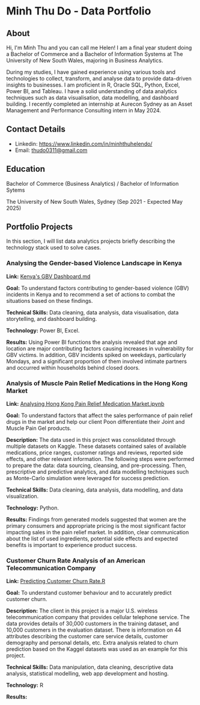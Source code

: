 # Minh Thu Do - Data Portfolio

## About
Hi, I'm Minh Thu and you can call me Helen! I am a final year student doing a Bachelor of Commerce and a Bachelor of Information Systems at The University of New South Wales, majoring in Business Analytics. 

During my studies, I have gained experience using various tools and technologies to collect, transform, and analyse data to provide data-driven insights to businesses. I am proficient in R, Oracle SQL, Python, Excel, Power BI, and Tableau. I have a solid understanding of data analytics techniques such as data visualisation, data modelling, and dashboard building. I recently completed an internship at Aurecon Sydney as an Asset Management and Performance Consulting intern in May 2024.

## Contact Details
- Linkedin: https://www.linkedin.com/in/minhthuhelendo/
- Email: thudo0311@gmail.com

## Education
Bachelor of Commerce (Business Analytics) / Bachelor of Information Sytems

The University of New South Wales, Sydney (Sep 2021 - Expected May 2025)

## Portfolio Projects
In this section, I will list data analytics projects briefly describing the technology stack used to solve cases.

### Analysing the Gender-based Violence Landscape in Kenya
**Link:** [Kenya's GBV Dashboard.md](https://github.com/helen030/GBVProject/blob/3a463cd875be8ce0dcfc836788d5e63398d624d8/Kenya's%20GBV%20Dashboard.md)

**Goal:** To understand factors contributing to gender-based violence (GBV) incidents in Kenya and to recommend a set of actions to combat the situations based on these findings.

**Technical Skills:** Data cleaning, data analysis, data visualisation, data storytelling, and dashboard building.

**Technology:** Power BI, Excel.

**Results:** Using Power BI functions the analysis revealed that age and location are major contributing factors causing increases in vulnerability for GBV victims. In addition, GBV incidents spiked on weekdays, particularly Mondays, and a significant proportion of them involved intimate partners and occurred within households behind closed doors.

### Analysis of Muscle Pain Relief Medications in the Hong Kong Market
**Link:** [Analysing Hong Kong Pain Relief Medication Market.ipynb](https://github.com/helen030/GBVProject/blob/3a463cd875be8ce0dcfc836788d5e63398d624d8/Analysing%20Hong%20Kong%20Pain%20Relief%20Medication%20Market.ipynb)

**Goal:** To understand factors that affect the sales performance of pain relief drugs in the market and help our client Poon differentiate their Joint and Muscle Pain Gel products.

**Description:** The data used in this project was consolidated through multiple datasets on Kaggle. These datasets contained sales of available medications, price ranges, customer ratings and reviews, reported side effects, and other relevant information. The following steps were performed to prepare the data: data sourcing, cleansing, and pre-processing. Then, prescriptive and predictive analytics, and data modelling techniques such as Monte-Carlo simulation were leveraged for success prediction. 

**Technical Skills:** Data cleaning, data analysis, data modelling, and data visualization.

**Technology:** Python.

**Results:** Findings from generated models suggested that women are the primary consumers and appropriate pricing is the most significant factor impacting sales in the pain relief market. In addition, clear communication about the list of used ingredients, potential side effects and expected benefits is important to experience product success. 

### Customer Churn Rate Analysis of an American Telecommunication Company
**Link:** [Predicting Customer Churn Rate.R](https://github.com/helen030/DataProject/blob/b0cab196cb61f1f512639deedddc2af17ebcbbd7/Customer%20Churn%20Rate%20Prediction%20Model.R)

**Goal:** To understand customer behaviour and to accurately predict customer churn.

**Description:** The client in this project is a major U.S. wireless telecommunication company that provides cellular telephone service. The data provides details of 30,000 customers in the training dataset, and 10,000 customers in the evaluation dataset. There is information on 44 attributes describing the customer care service details, customer demography and personal details, etc. Extra analysis related to churn prediction based on the Kaggel datasets was used as an example for this project.

**Technical Skills:** Data manipulation, data cleaning, descriptive data analysis, statistical modelling, web app development and hosting.

**Technology:** R

**Results:** 
